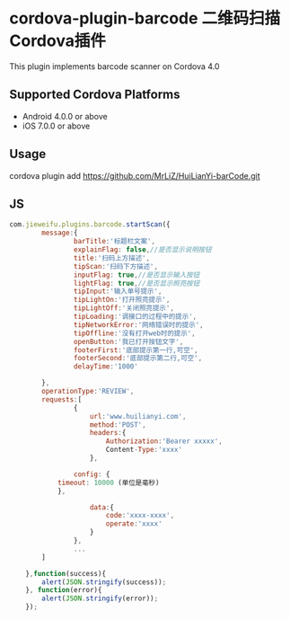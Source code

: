 # cordova-plugin-barcode 二维码扫描Cordova插件

This plugin implements barcode scanner on Cordova 4.0

## Supported Cordova Platforms

* Android 4.0.0 or above
* iOS 7.0.0 or above

## Usage
cordova plugin add https://github.com/MrLiZ/HuiLianYi-barCode.git

## JS 
``` js
com.jieweifu.plugins.barcode.startScan({
        message:{
                barTitle:'标题栏文案',
                explainFlag: false,//是否显示说明按钮
                title:'扫码上方描述',
                tipScan:'扫码下方描述',
                inputFlag: true,//是否显示输入按钮
                lightFlag: true,//是否显示照亮按钮
                tipInput:'输入单号提示',
                tipLightOn:'打开照亮提示',
                tipLightOff:'关闭照亮提示',
                tipLoading:'调接口的过程中的提示',
                tipNetworkError:'网络错误时的提示',
                tipOffline:'没有打开web时的提示',
                openButton:'我已打开按钮文字',
                footerFirst:'底部提示第一行,可空',
                footerSecond:'底部提示第二行,可空',
                delayTime:'1000'

        },
        operationType:'REVIEW',
        requests:[
                {
                    url:'www.huilianyi.com',
                    method:'POST',
                    headers:{
                        Authorization:'Bearer xxxxx',
                        Content-Type:'xxxx'
                    },

	            config: {
			timeout: 10000 (单位是毫秒)
		    },

                    data:{
                        code:'xxxx-xxxx',
                        operate:'xxxx'
                    }
                },
                ...
        ]

    },function(success){
        alert(JSON.stringify(success));
    }, function(error){
        alert(JSON.stringify(error));   
    });
```





